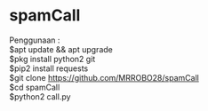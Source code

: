 # spamCall
Penggunaan :\
$apt update && apt upgrade\
$pkg install python2 git\
$pip2 install requests\
$git clone https://github.com/MRROBO28/spamCall \
$cd spamCall\
$python2 call.py
